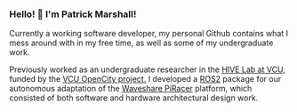 ### Hello! 👋 I'm Patrick Marshall!

Currently a working software developer, my personal Github contains what I mess around with in my free time, as well as some of my undergraduate work.

Previously worked as an undergraduate researcher in the [HIVE Lab at VCU,](https://rampages.us/thehivelab/) funded by 
the [VCU OpenCity project.](https://ieeexplore.ieee.org/abstract/document/9562813) I developed a 
[ROS2](https://www.openrobotics.org/blog/2020/6/5/ros-2-foxy-fitzroy-release) package for our autonomous adaptation of the 
[Waveshare PiRacer](https://www.waveshare.com/piracer-ai-kit.htm) platform, which consisted of both software and hardware architectural design work.

<!--
**marshallpt/marshallpt** is a ✨ _special_ ✨ repository because its `README.md` (this file) appears on your GitHub profile.

Here are some ideas to get you started:

- 🔭 I’m currently working on ...
- 🌱 I’m currently learning ...
- 👯 I’m looking to collaborate on ...
- 🤔 I’m looking for help with ...
- 💬 Ask me about ...
- 📫 How to reach me: ...
- 😄 Pronouns: ...
- ⚡ Fun fact: ...
-->
